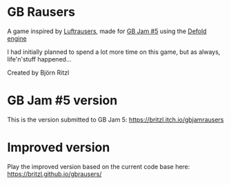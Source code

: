 # GB Rausers
A game inspired by [Luftrausers](http://www.luftrausers.com), made for [GB Jam #5](https://itch.io/jam/gbjam-5) using the [Defold engine](http://www.defold.com)

I had initially planned to spend a lot more time on this game, but as always, life'n'stuff happened...

Created by Björn Ritzl

# GB Jam #5 version
This is the version submitted to GB Jam 5: https://britzl.itch.io/gbjamrausers

# Improved version
Play the improved version based on the current code base here: https://britzl.github.io/gbrausers/
